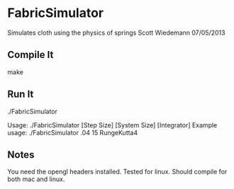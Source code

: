 FabricSimulator
===============

Simulates cloth using the physics of springs
Scott Wiedemann
07/05/2013

Compile It
----------
make


Run It
------
./FabricSimulator

Usage:
./FabricSimulator [Step Size] [System Size] [Integrator]
Example usage:
./FabricSimulator .04 15 RungeKutta4


Notes
-----
You need the opengl headers installed.  Tested for linux.  Should compile for both mac and linux.
